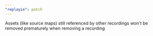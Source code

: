 ```yaml
---
"replayio": patch
---
```


Assets (like source maps) still referenced by other recordings won't be removed prematurely when removing a recording
